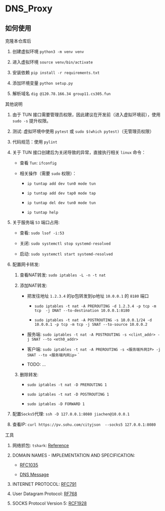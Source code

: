 # DNS_Proxy

## 如何使用

克隆本仓库后

1. 创建虚拟环境 `python3 -m venv venv`

2. 进入虚拟环境 `source venv/bin/activate`

2. 安装依赖 `pip install -r requirements.txt` 

3. 添加环境变量 `python setup.py`

4. 解析域名 `dig @120.78.166.34 group11.cs305.fun`

其他说明

1. 由于 TUN 接口需要管理员权限，因此建议在开发前（进入虚拟环境前），使用 `sudo -s` 提升权限。

2. 测试: 虚拟环境中使用 `pytest` 或 `sudo $(which pytest)`（无管理员权限）

3. 代码规范：使用 `pylint`

4. 关于 TUN 接口创建后为关闭导致的异常，直接执行相关 `linux` 命令：

    - 查看 `Tun`: `ifconfig`

    - 相关操作（需要 `sudo` 权限）：

        - `ip tuntap add dev tun0 mode tun`
        
        - `ip tuntap add dev tap0 mode tap`

        - `ip tuntap del dev tun0 mode tun`

        - `ip tuntap help`

5. 关于服务端 `53` 端口占用:
    
    - 查看: `sudo lsof -i:53`

    - 关闭: `sudo systemctl stop systemd-resolved`

    - 启动: `sudo systemctl start systemd-resolved`

6. 配置网卡转发:

    1. 查看NAT转发: `sudo iptables -L -n -t nat`

    2. 添加NAT转发:
        - 把发往地址 `1.2.3.4` 的ip包转发到ip地址 `10.0.0.1` 的 `8180` 端口
            
            - `sudo iptables -t nat -A PREROUTING -d 1.2.3.4 -p tcp -m tcp  -j DNAT --to-destination 10.0.0.1:8180`

            - `sudo iptables -t nat -A POSTROUTING -s 10.0.0.1/24 -d 10.0.0.1 -p tcp -m tcp -j SNAT --to-source 10.0.0.2`
        
        - 服务端: `sudo iptables -t nat -A POSTROUTING -s <clint_addr> -j SNAT --to <eth0_addr>` 

        - 客户端: `sudo iptables -t nat -A PREROUTING -s <服务端外网IP> -j SNAT --to <服务端内网ip>`
`
        - TODO: ...

    3. 删除转发: 
        
        - `sudo iptables -t nat -D PREROUTING 1`

        - `sudo iptables -t nat -D POSTROUTING 1`

        - `sudo iptables -D FORWARD 1`

7. 配置`Socks5`代理: `ssh -D 127.0.0.1:8080 jiachen@10.0.0.1`

8. 查看IP: `curl https://pv.sohu.com/cityjson  --socks5 127.0.0.1:8080`

工具

1. 网络抓包: `tshark`: [Reference](https://kaimingwan.com/post/ji-chu-zhi-shi/wang-luo/shi-yong-tsharkzai-ming-ling-xing-jin-xing-wang-luo-zhua-bao)

2. DOMAIN NAMES - IMPLEMENTATION AND SPECIFICATION:

    - [RFC1035](https://tools.ietf.org/html/rfc1035)

    - [DNS Message](http://www-inf.int-evry.fr/~hennequi/CoursDNS/NOTES-COURS_eng/msg.html)
3. INTERNET PROTOCOL: [RFC791](https://tools.ietf.org/html/rfc791)

4. User Datagram Protocol: [RF768](https://tools.ietf.org/html/rfc768)

5. SOCKS Protocol Version 5: [RCF1928](https://tools.ietf.org/html/rfc1928)
